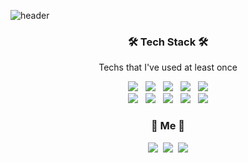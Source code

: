 ![header](https://capsule-render.vercel.app/api?type=waving&color=auto&height=280&section=header&text=HyeJeong%20Jo&fontSize=85&animation=twinkling&fontAlignY=38)

<h3 align="center">🛠 Tech Stack 🛠</h3>
<p align='center'> Techs that I've used at least once </p>

<p align='center'>
    <img src="https://img.shields.io/badge/c-00599C?style=flat-square&logo=C%2B%2B&logoColor=white"/> </a>&nbsp
    <img src="https://img.shields.io/badge/c++-00599C?style=flat-square&logo=C%2B%2B&logoColor=white"/> </a>&nbsp
    <img src="https://img.shields.io/badge/java-007396?style=flat-square&logo=java&logoColor=white"/> </a>&nbsp
    <img src="https://img.shields.io/badge/Python-3776AB?style=flat-square&logo=Python&logoColor=white"/> </a>&nbsp
    <img src="https://img.shields.io/badge/C Sharp-239120?style=flat-square&logo=C Sharp&logoColor=white"/>
    <br>
    <img src="https://img.shields.io/badge/OpenGL-5586A4?style=flat-square&logo=OpenGL&logoColor=white"/> </a>&nbsp
    <img src="https://img.shields.io/badge/OpenCV-5C3EE8?style=flat-square&logo=OpenCV&logoColor=white"/> </a>&nbsp
    <img src="https://img.shields.io/badge/Lua-2C2D72?style=flat-square&logo=Lua&logoColor=white"/> </a>&nbsp
    <img src="https://img.shields.io/badge/Mysql-4479A1?style=flat-square&logo=Mysql&logoColor=white"/> </a>&nbsp
    <img src="https://img.shields.io/badge/JavaScript-F7DF1E?style=flat-square&logo=JavaScript&logoColor=white"/> 
</p>

<h3 align="center"> 💖 Me 💖 </h3>
<p align="center">
  <a href="https://velog.io/@hyez_dev"><img src="https://img.shields.io/badge/Tech%20Velog-11B48A?style=flat-square&logo=Vimeo&logoColor=white&link=https://velog.io/@hyez_dev"/></a>&nbsp
  <a href="https://blog.naver.com/hy2je0ng"><img src="https://img.shields.io/badge/Blog-03C75A?style=flat-square&logo=naver&logoColor=white&link=https://blog.naver.com/hy2je0ng"/></a>&nbsp
  <a href="mailto:hy2je0ng@naver.com"><img src="https://img.shields.io/badge/Gmail-d14836?style=flat-square&logo=Gmail&logoColor=white&link=hy2je0ng@naver.com"/></a>
</p>
